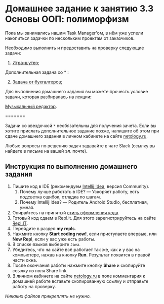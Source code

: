 # Домашнее задание к занятию 3.3 Основы ООП: полиморфизм

Пока мы занимались нашим Task Manager'ом, в нём уже успели накопиться задачки по нескольким проектам от заказчиков.

Необходимо выполнить и предоставить на проверку следующие задачи:

1. [Игра-шутер](/polymorphism/2.3.1/);

Дополнительная задача со * :

2. [Задача от бухгалтеров](/polymorphism/2.3.2/);

Для выполнения домашнего задания вы можете прочесть условие задачи, которая разбиралась на лекции:

[Музыкальный редактор](/polymorphism/2.3.3/).

=======

Задачи со звездочкой `*` необязательны для получения зачета.
Если вы хотите прислать дополнительное задание позже, напишите об этом при сдаче домашнего задания в личном кабинете на сайте [netology.ru](https://netology.ru).

Любые вопросы по решению задач задавайте в чате Slack (ссылку вы найдете в письме на вашей эл. почте).

## Инструкция по выполнению домашнего задания

1. Пишите код в IDE (рекомендуем [Intellij Idea](https://www.jetbrains.com/idea/download/), версия Community).
    1. Почему лучше работать в IDE? — Ускоряет работу, есть подсветка ошибок, отладка по шагам.
    1. Почему Intellij Idea? — Родитель Android Studio, бесплатная, умная.
2. Опирайтесь на принятый [стиль оформления кода](https://github.com/netology-code/codestyle/blob/master/java/README.md).
3. Готовый код сдаем в Repl.it.  Для этого зарегистрируйтесь на сайте [Repl.IT](http://repl.it/).
4. Перейдите в раздел **my repls**.
5. Нажмите кнопку **Start coding now!**, если приступаете впервые, или **New Repl**, если у вас уже есть работы.
6. В списке языков выберите `Java`.
7. Убедитесь, что на сайте всё работает так же, как и у вас на компьютере, нажав на кнопку **Run**. Результат появится в правой части окна.
8. После окончания работы нажмите кнопку **Share** и скопируйте ссылку из поля Share link.
9. В личном кабинете на сайте [netology.ru](http://netology.ru/) в поле комментария к домашней работе вставьте скопированную ссылку и отправьте работу на проверку.

*Никаких файлов прикреплять не нужно.*
